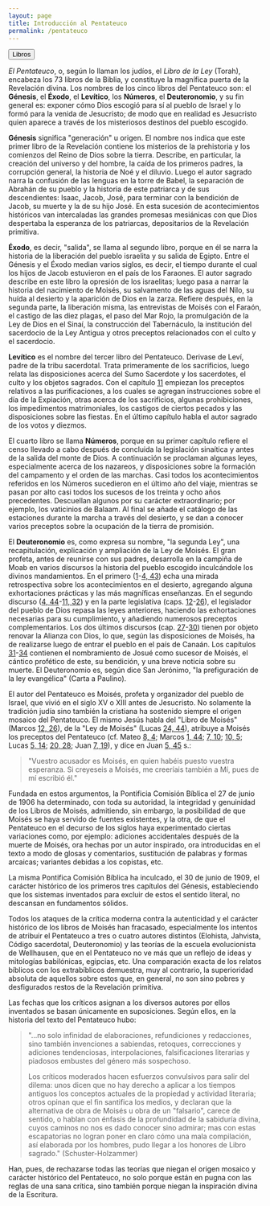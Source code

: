 ```yaml
---
layout: page
title: Introducción al Pentateuco
permalink: /pentateuco
---
```


<div class="navigation">
   <input type="button" popovertarget="books" value="Libros">
</div>

<div id="books" markdown="1" popover>

   {% include book-list.md %}
</div>

<!-- ## Introducción -->

*El Pentateuco*, o, según lo llaman los judíos, el *Libro de la Ley* (Torah), encabeza los 73 libros de la Biblia, y constituye la magnífica puerta de la Revelación divina. Los nombres de los cinco libros del Pentateuco son: el **Génesis**, el **Éxodo**, el **Levítico**, los **Números**, el **Deuteronomio**, y su fin general es: exponer cómo Dios escogió para sí al pueblo de Israel y lo formó para la venida de Jesucristo; de modo que en realidad es Jesucristo quien aparece a través de los misteriosos destinos del pueblo escogido.

**Génesis** significa "generación" u origen. El nombre nos indica que este primer libro de la Revelación contiene los misterios de la prehistoria y los comienzos del Reino de Dios sobre la tierra. Describe, en particular, la creación del universo y del hombre, la caída de los primeros padres, la corrupción general, la historia de Noé y el diluvio. Luego el autor sagrado narra la confusión de las lenguas en la torre de Babel, la separación de Abrahán de su pueblo y la historia de este patriarca y de sus descendientes: Isaac, Jacob, José, para terminar con la bendición de Jacob, su muerte y la de su hijo José. En esta sucesión de acontecimientos históricos van intercaladas las grandes promesas mesiánicas con que Dios despertaba la esperanza de los patriarcas, depositarios de la Revelación primitiva.

**Éxodo**, es decir, "salida", se llama al segundo libro, porque en él se narra la historia de la liberación del pueblo israelita y su salida de Egipto. Entre el Génesis y el Éxodo median varios siglos, es decir, el tiempo durante el cual los hijos de Jacob estuvieron en el país de los Faraones. El autor sagrado describe en este libro la opresión de los israelitas; luego pasa a narrar la historia del nacimiento de Moisés, su salvamento de las aguas del Nilo, su huída al desierto y la aparición de Dios en la zarza. Refiere después, en la segunda parte, la liberación misma, las entrevistas de Moisés con el Faraón, el castigo de las diez plagas, el paso del Mar Rojo, la promulgación de la Ley de Dios en el Sinaí, la construcción del Tabernáculo, la institución del sacerdocio de la Ley Antigua y otros preceptos relacionados con el culto y el sacerdocio.

**Levítico** es el nombre del tercer libro del Pentateuco. Derivase de Leví, padre de la tribu sacerdotal. Trata primeramente de los sacrificios, luego relata las disposiciones acerca del Sumo Sacerdote y los sacerdotes, el culto y los objetos sagrados. Con el capítulo [11](levitico#c11) empiezan los preceptos relativos a las purificaciones, a los cuales se agregan instrucciones sobre el día de la Expiación, otras acerca de los sacrificios, algunas prohibiciones, los impedimentos matrimoniales, los castigos de ciertos pecados y las disposiciones sobre las fiestas. En el último capítulo habla el autor sagrado de los votos y diezmos.

El cuarto libro se llama **Números**, porque en su primer capítulo refiere el censo llevado a cabo después de concluida la legislación sinaítica y antes de la salida del monte de Dios. A continuación se proclaman algunas leyes, especialmente acerca de los nazareos, y disposiciones sobre la formación del campamento y el orden de las marchas. Casi todos los acontecimientos referidos en los Números sucedieron en el último año del viaje, mientras se pasan por alto casi todos los sucesos de los treinta y ocho años precedentes. Descuellan algunos por su carácter extraordinario; por ejemplo, los vaticinios de Balaam. Al final se añade el catálogo de las estaciones durante la marcha a través del desierto, y se dan a conocer varios preceptos sobre la ocupación de la tierra de promisión.

El **Deuteronomio** es, como expresa su nombre, "la segunda Ley", una recapitulación, explicación y ampliación de la Ley de Moisés. El gran profeta, antes de reunirse con sus padres, desarrolla en la campiña de Moab en varios discursos la historia del pueblo escogido inculcándole los divinos mandamientos. En el primero ([1](deuteronomio#c1)-[4, 43](deuteronomio#c4-v43)) echa una mirada retrospectiva sobre los acontecimientos en el desierto, agregando alguna exhortaciones prácticas y las más magníficas enseñanzas. En el segundo discurso ([4, 44](deuteronomio#c4-v44)-[11, 32](deuteronomio#c11-v32)) y en la parte legislativa (caps. [12](deuteronomio#c12)-[26](deuteronomio#c26)), el legislador del pueblo de Dios repasa las leyes anteriores, haciendo las exhortaciones necesarias para su cumplimiento, y añadiendo numerosos preceptos complementarios. Los dos últimos discursos (cap. [27](deuteronomio#c27)-[30](deuteronomio#c30)) tienen por objeto renovar la Alianza con Dios, lo que, según las disposiciones de Moisés, ha de realizarse luego de entrar el pueblo en el país de Canaán. Los capítulos [31](deuteronomio#c31)-[34](deuteronomio#c34) contienen el nombramiento de Josué como sucesor de Moisés, el cántico profético de este, su bendición, y una breve noticia sobre su muerte. El Deuteronomio es, según dice San Jerónimo, "la prefiguración de la ley evangélica" (Carta a Paulino).

El autor del Pentateuco es Moisés, profeta y organizador del pueblo de Israel, que vivió en el siglo XV o XIII antes de Jesucristo. No solamente la tradición judía sino también la cristiana ha sostenido siempre el origen mosaico del Pentateuco. El mismo Jesús habla del "Libro de Moisés" (Marcos [12, 26](marcos#c12-v26)), de la "Ley de Moisés" (Lucas [24, 44](lucas#c24-v44)), atribuye a Moisés los preceptos del Pentateuco (cf. Mateo [8, 4](mateo#c8-v4); Marcos [1, 44](marcos#c1-v44); [7, 10](marcos#c7-v10); [10, 5](marcos#c10-v5); Lucas [5, 14](lucas#c5-v14); [20, 28](lucas#c20-v28); Juan [7, 19](juan#c7-v19)), y dice en Juan [5, 45](juan#c5-v45) s.:

> "Vuestro acusador es Moisés, en quien habéis puesto vuestra esperanza. Si creyeseis a Moisés, me creeríais también a Mí, pues de mí escribió él."

Fundada en estos argumentos, la Pontificia Comisión Bíblica el 27 de junio de 1906 ha determinado, con toda su autoridad, la integridad y genuinidad de los Libros de Moisés, admitiendo, sin embargo, la posibilidad de que Moisés se haya servido de fuentes existentes, y la otra, de que el Pentateuco en el decurso de los siglos haya experimentado ciertas variaciones como, por ejemplo: adiciones accidentales después de la muerte de Moisés, ora hechas por un autor inspirado, ora introducidas en el texto a modo de glosas y comentarios, sustitución de palabras y formas arcaicas; variantes debidas a los copistas, etc.

La misma Pontifica Comisión Bíblica ha inculcado, el 30 de junio de 1909, el carácter histórico de los primeros tres capítulos del Génesis, estableciendo que los sistemas inventados para excluir de estos el sentido literal, no descansan en fundamentos sólidos.

Todos los ataques de la crítica moderna contra la autenticidad y el carácter histórico de los libros de Moisés han fracasado, especialmente los intentos de atribuir el Pentateuco a tres o cuatro autores distintos (Elohista, Jahvista, Código sacerdotal, Deuteronomio) y las teorías de la escuela evolucionista de Wellhausen, que en el Pentateuco no ve más que un reflejo de ideas y mitologías babilónicas, egipcias, etc. Una comparación exacta de los relatos bíblicos con los extrabíblicos demuestra, muy al contrario, la superioridad absoluta de aquellos sobre estos que, en general, no son sino pobres y desfigurados restos de la Revelación primitiva.

Las fechas que los críticos asignan a los diversos autores por ellos inventados se basan únicamente en suposiciones. Según ellos, en la historia del texto del Pentateuco hubo:

> "...no solo infinidad de elaboraciones, refundiciones y redacciones, sino también invenciones a sabiendas, retoques, correcciones y adiciones tendenciosas, interpolaciones, falsificaciones literarias y piadosos embustes del género más sospechoso.
>
> Los críticos moderados hacen esfuerzos convulsivos para salir del dilema: unos dicen que no hay derecho a aplicar a los tiempos antiguos los conceptos actuales de la propiedad y actividad literaria; otros opinan que el fin santifica los medios, y declaran que la alternativa de obra de Moisés u obra de un "falsario", carece de sentido, o hablan con énfasis de la profundidad de la sabiduría divina, cuyos caminos no nos es dado conocer sino admirar; mas con estas escapatorias no logran poner en claro cómo una mala compilación, así elaborada por los hombres, pudo llegar a los honores de Libro sagrado." (Schuster-Holzammer)

Han, pues, de rechazarse todas las teorías que niegan el origen mosaico y carácter histórico del Pentateuco, no solo porque están en pugna con las reglas de una sana crítica, sino también porque niegan la inspiración divina de la Escritura.
